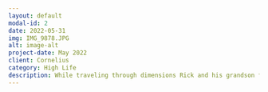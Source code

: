```yaml
---
layout: default
modal-id: 2
date: 2022-05-31
img: IMG_9878.JPG
alt: image-alt
project-date: May 2022
client: Cornelius
category: High Life
description: While traveling through dimensions Rick and his grandson find themselves stuck in an alternated reality, where there identities were slick and forty. Follow @HighLifeNFTs on Twitter Owners of these NFTs will be included in special giveaways, free airdrops from our second collection + more to come. [https://jumpnet.enjinx.io/eth/asset/78c0000000003308/](https://jumpnet.enjinx.io/eth/asset/18c00000000037d9/)
---
```

